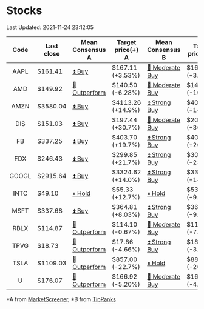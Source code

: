 # Stocks
Last Updated: 2021-11-24 23:12:05

|Code|Last close|Mean Consensus A|Target price(+) A|Mean Consensus B|Target price(+) B|
|:--:|-|-|-|-|-|
|AAPL|$161.41|[⏫ Buy](https://m.marketscreener.com/quote/stock/-4849/)|$167.11 (+3.53%)|[🔼 Moderate Buy](https://www.tipranks.com/stocks/aapl/forecast)|$166.92 (+3.46%)|
|AMD|$149.92|[🔼 Outperform](https://m.marketscreener.com/quote/stock/-19475876/)|$140.50 (-6.28%)|[🔼 Moderate Buy](https://www.tipranks.com/stocks/amd/forecast)|$141.80 (-10.14%)|
|AMZN|$3580.04|[⏫ Buy](https://m.marketscreener.com/quote/stock/-12864605/)|$4113.26 (+14.9%)|[⏫ Strong Buy](https://www.tipranks.com/stocks/amzn/forecast)|$4095.00 (+14.49%)|
|DIS|$151.03|[⏫ Buy](https://m.marketscreener.com/quote/stock/-4842/)|$197.44 (+30.7%)|[🔼 Moderate Buy](https://www.tipranks.com/stocks/dis/forecast)|$205.10 (+36.64%)|
|FB|$337.25|[⏫ Buy](https://m.marketscreener.com/quote/stock/-10547141/)|$403.70 (+19.7%)|[⏫ Strong Buy](https://www.tipranks.com/stocks/fb/forecast)|$405.59 (+20.96%)|
|FDX|$246.43|[⏫ Buy](https://m.marketscreener.com/quote/stock/-12585/)|$299.85 (+21.7%)|[⏫ Strong Buy](https://www.tipranks.com/stocks/fdx/forecast)|$304.65 (+23.65%)|
|GOOGL|$2915.64|[⏫ Buy](https://m.marketscreener.com/quote/stock/-24203373/)|$3324.62 (+14.0%)|[⏫ Strong Buy](https://www.tipranks.com/stocks/googl/forecast)|$3328.08 (+14.46%)|
|INTC|$49.10|[⏸ Hold](https://m.marketscreener.com/quote/stock/-4829/)|$55.33 (+12.7%)|[⏸ Hold](https://www.tipranks.com/stocks/intc/forecast)|$53.90 (+9.07%)|
|MSFT|$337.68|[⏫ Buy](https://m.marketscreener.com/quote/stock/-4835/)|$364.81 (+8.03%)|[⏫ Strong Buy](https://www.tipranks.com/stocks/msft/forecast)|$369.36 (+9.87%)|
|RBLX|$114.87|[🔼 Outperform](https://m.marketscreener.com/quote/stock/-117793644/)|$114.10 (-0.67%)|[🔼 Moderate Buy](https://www.tipranks.com/stocks/rblx/forecast)|$114.78 (-7.61%)|
|TPVG|$18.73|[🔼 Outperform](https://m.marketscreener.com/quote/stock/-15933327/)|$17.86 (-4.66%)|[⏫ Strong Buy](https://www.tipranks.com/stocks/tpvg/forecast)|$18.13 (-3.20%)|
|TSLA|$1109.03|[🔼 Outperform](https://m.marketscreener.com/quote/stock/-6344549/)|$857.00 (-22.7%)|[⏸ Hold](https://www.tipranks.com/stocks/tsla/forecast)|$887.38 (-20.49%)|
|U|$176.07|[🔼 Outperform](https://m.marketscreener.com/quote/stock/-112492634/)|$166.92 (-5.20%)|[🔼 Moderate Buy](https://www.tipranks.com/stocks/u/forecast)|$168.63 (-4.23%)|


*A from [MarketScreener](https://www.marketscreener.com), *B from [TipRanks](https://www.tipranks.com)
